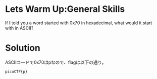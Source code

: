 # Lets Warm Up:General Skills

If I told you a word started with 0x70 in hexadecimal, what would it start with in ASCII? 

# Solution

ASCIIコードで0x70はpなので、flagは以下の通り。

`picoCTF{p}`
